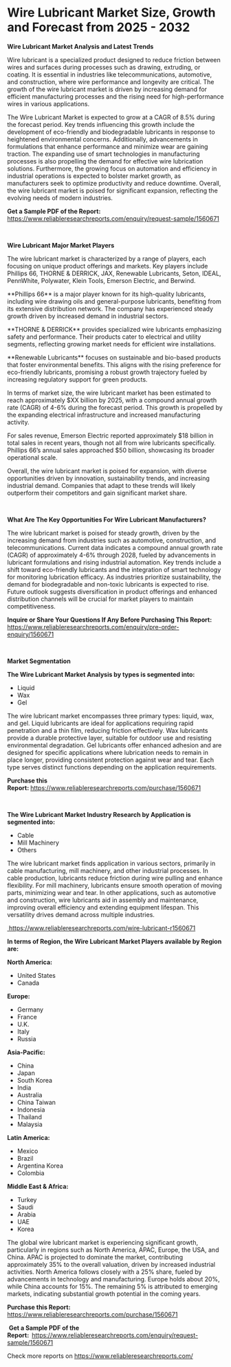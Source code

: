 <p><h1>Wire Lubricant Market Size, Growth and Forecast from 2025 - 2032</h1></p><p><strong>Wire Lubricant Market Analysis and Latest Trends</strong></p>
<p><p>Wire lubricant is a specialized product designed to reduce friction between wires and surfaces during processes such as drawing, extruding, or coating. It is essential in industries like telecommunications, automotive, and construction, where wire performance and longevity are critical. The growth of the wire lubricant market is driven by increasing demand for efficient manufacturing processes and the rising need for high-performance wires in various applications.</p><p>The Wire Lubricant Market is expected to grow at a CAGR of 8.5% during the forecast period. Key trends influencing this growth include the development of eco-friendly and biodegradable lubricants in response to heightened environmental concerns. Additionally, advancements in formulations that enhance performance and minimize wear are gaining traction. The expanding use of smart technologies in manufacturing processes is also propelling the demand for effective wire lubrication solutions. Furthermore, the growing focus on automation and efficiency in industrial operations is expected to bolster market growth, as manufacturers seek to optimize productivity and reduce downtime. Overall, the wire lubricant market is poised for significant expansion, reflecting the evolving needs of modern industries.</p></p>
<p><strong>Get a Sample PDF of the Report:&nbsp;</strong> <a href="https://www.reliableresearchreports.com/enquiry/request-sample/1560671?utm_campaign=2652&utm_medium=2&utm_source=Github&utm_content=ia&utm_term=04042025&utm_id=wire-lubricant">https://www.reliableresearchreports.com/enquiry/request-sample/1560671</a></p>
<p>&nbsp;</p>
<p><strong>Wire Lubricant Major Market Players</strong></p>
<p><p>The wire lubricant market is characterized by a range of players, each focusing on unique product offerings and markets. Key players include Phillips 66, THORNE & DERRICK, JAX, Renewable Lubricants, Seton, IDEAL, PennWhite, Polywater, Klein Tools, Emerson Electric, and Berwind.</p><p>**Phillips 66** is a major player known for its high-quality lubricants, including wire drawing oils and general-purpose lubricants, benefiting from its extensive distribution network. The company has experienced steady growth driven by increased demand in industrial sectors.</p><p>**THORNE & DERRICK** provides specialized wire lubricants emphasizing safety and performance. Their products cater to electrical and utility segments, reflecting growing market needs for efficient wire installations.</p><p>**Renewable Lubricants** focuses on sustainable and bio-based products that foster environmental benefits. This aligns with the rising preference for eco-friendly lubricants, promising a robust growth trajectory fueled by increasing regulatory support for green products.</p><p>In terms of market size, the wire lubricant market has been estimated to reach approximately $XX billion by 2025, with a compound annual growth rate (CAGR) of 4-6% during the forecast period. This growth is propelled by the expanding electrical infrastructure and increased manufacturing activity.</p><p>For sales revenue, Emerson Electric reported approximately $18 billion in total sales in recent years, though not all from wire lubricants specifically. Phillips 66’s annual sales approached $50 billion, showcasing its broader operational scale.</p><p>Overall, the wire lubricant market is poised for expansion, with diverse opportunities driven by innovation, sustainability trends, and increasing industrial demand. Companies that adapt to these trends will likely outperform their competitors and gain significant market share.</p></p>
<p>&nbsp;</p>
<p><strong>What Are The Key Opportunities For Wire Lubricant Manufacturers?</strong></p>
<p><p>The wire lubricant market is poised for steady growth, driven by the increasing demand from industries such as automotive, construction, and telecommunications. Current data indicates a compound annual growth rate (CAGR) of approximately 4-6% through 2028, fueled by advancements in lubricant formulations and rising industrial automation. Key trends include a shift toward eco-friendly lubricants and the integration of smart technology for monitoring lubrication efficacy. As industries prioritize sustainability, the demand for biodegradable and non-toxic lubricants is expected to rise. Future outlook suggests diversification in product offerings and enhanced distribution channels will be crucial for market players to maintain competitiveness.</p></p>
<p><strong>Inquire or Share Your Questions If Any Before Purchasing This Report:</strong> <a href="https://www.reliableresearchreports.com/enquiry/pre-order-enquiry/1560671?utm_campaign=2652&utm_medium=2&utm_source=Github&utm_content=ia&utm_term=04042025&utm_id=wire-lubricant">https://www.reliableresearchreports.com/enquiry/pre-order-enquiry/1560671</a></p>
<p>&nbsp;</p>
<p><strong>Market Segmentation</strong></p>
<p><strong>The Wire Lubricant Market Analysis by types is segmented into:</strong></p>
<p><ul><li>Liquid</li><li>Wax</li><li>Gel</li></ul></p>
<p><p>The wire lubricant market encompasses three primary types: liquid, wax, and gel. Liquid lubricants are ideal for applications requiring rapid penetration and a thin film, reducing friction effectively. Wax lubricants provide a durable protective layer, suitable for outdoor use and resisting environmental degradation. Gel lubricants offer enhanced adhesion and are designed for specific applications where lubrication needs to remain in place longer, providing consistent protection against wear and tear. Each type serves distinct functions depending on the application requirements.</p></p>
<p><strong>Purchase this Report:&nbsp;</strong><a href="https://www.reliableresearchreports.com/purchase/1560671?utm_campaign=2652&utm_medium=2&utm_source=Github&utm_content=ia&utm_term=04042025&utm_id=wire-lubricant">https://www.reliableresearchreports.com/purchase/1560671</a></p>
<p>&nbsp;</p>
<p><strong>The Wire Lubricant Market Industry Research by Application is segmented into:</strong></p>
<p><ul><li>Cable</li><li>Mill Machinery</li><li>Others</li></ul></p>
<p><p>The wire lubricant market finds application in various sectors, primarily in cable manufacturing, mill machinery, and other industrial processes. In cable production, lubricants reduce friction during wire pulling and enhance flexibility. For mill machinery, lubricants ensure smooth operation of moving parts, minimizing wear and tear. In other applications, such as automotive and construction, wire lubricants aid in assembly and maintenance, improving overall efficiency and extending equipment lifespan. This versatility drives demand across multiple industries.</p></p>
<p><a href="https://www.reliableresearchreports.com/wire-lubricant-r1560671?utm_campaign=2652&utm_medium=2&utm_source=Github&utm_content=ia&utm_term=04042025&utm_id=wire-lubricant">&nbsp;https://www.reliableresearchreports.com/wire-lubricant-r1560671</a></p>
<p><strong>In terms of Region, the Wire Lubricant Market Players available by Region are:</strong></p>
<p>
    <p> <strong> North America: </strong>
        <ul>
            <li>United States</li>
            <li>Canada</li>
        </ul>
        </p> 
    <p> <strong> Europe: </strong>
        <ul>
            <li>Germany</li>
            <li>France</li>
            <li>U.K.</li>
            <li>Italy</li>
            <li>Russia</li>
        </ul>
        </p> 
    <p> <strong> Asia-Pacific: </strong>
        <ul>
            <li>China</li>
            <li>Japan</li>
            <li>South Korea</li>
            <li>India</li>
            <li>Australia</li>
            <li>China Taiwan</li>
            <li>Indonesia</li>
            <li>Thailand</li>
            <li>Malaysia</li>
        </ul>
        </p> 
    <p> <strong> Latin America: </strong>
        <ul>
            <li>Mexico</li>
            <li>Brazil</li>
            <li>Argentina Korea</li>
            <li>Colombia</li>
        </ul>
        </p> 
    <p> <strong> Middle East & Africa: </strong>
        <ul>
            <li>Turkey</li>
            <li>Saudi</li>
            <li>Arabia</li>
            <li>UAE</li>
            <li>Korea</li>
        </ul>
    </p>
    </p>
<p><p>The global wire lubricant market is experiencing significant growth, particularly in regions such as North America, APAC, Europe, the USA, and China. APAC is projected to dominate the market, contributing approximately 35% to the overall valuation, driven by increased industrial activities. North America follows closely with a 25% share, fueled by advancements in technology and manufacturing. Europe holds about 20%, while China accounts for 15%. The remaining 5% is attributed to emerging markets, indicating substantial growth potential in the coming years.</p></p>
<p><strong>Purchase this Report: </strong><a href="https://www.reliableresearchreports.com/purchase/1560671?utm_campaign=2652&utm_medium=2&utm_source=Github&utm_content=ia&utm_term=04042025&utm_id=wire-lubricant">https://www.reliableresearchreports.com/purchase/1560671</a></p>
<p>&nbsp;<strong>Get a Sample PDF of the Report:&nbsp;&nbsp;</strong><a href="https://www.reliableresearchreports.com/enquiry/request-sample/1560671?utm_campaign=2652&utm_medium=2&utm_source=Github&utm_content=ia&utm_term=04042025&utm_id=wire-lubricant">https://www.reliableresearchreports.com/enquiry/request-sample/1560671</a></p>
<p><strong></strong></p>
<p>Check more reports on <a href="https://www.reliableresearchreports.com/?utm_campaign=2652&utm_medium=2&utm_source=Github&utm_content=ia&utm_term=04042025&utm_id=wire-lubricant">https://www.reliableresearchreports.com/</a></p>